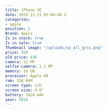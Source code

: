```yaml
---
title: iPhone SE
date: 2019-11-21 05:04:00 Z
categories:
- apple
position: 1
Brand: Apple
Is in stock: true
Is in sale: true
Thumbnail image: "/uploads/se_all_gris.png"
price: 350
old price: 430
camera: 12 MP
selfie camera: 1.2 MP
memory: 16 GB
processor: Apple A9
ram: 2GB RAM
screen type: LCD
screen size: 4.0"
battery: 1624 mAh
year: 2016
---
```


